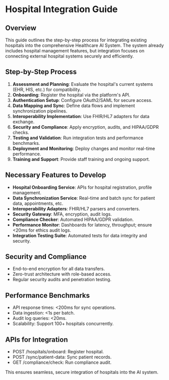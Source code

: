 # Hospital Integration Guide

## Overview
This guide outlines the step-by-step process for integrating existing hospitals into the comprehensive Healthcare AI System. The system already includes hospital management features, but integration focuses on connecting external hospital systems securely and efficiently.

## Step-by-Step Process
1. **Assessment and Planning**: Evaluate the hospital's current systems (EHR, HIS, etc.) for compatibility.
2. **Onboarding**: Register the hospital via the platform's API.
3. **Authentication Setup**: Configure OAuth2/SAML for secure access.
4. **Data Mapping and Sync**: Define data flows and implement synchronization pipelines.
5. **Interoperability Implementation**: Use FHIR/HL7 adapters for data exchange.
6. **Security and Compliance**: Apply encryption, audits, and HIPAA/GDPR checks.
7. **Testing and Validation**: Run integration tests and performance benchmarks.
8. **Deployment and Monitoring**: Deploy changes and monitor real-time performance.
9. **Training and Support**: Provide staff training and ongoing support.

## Necessary Features to Develop
- **Hospital Onboarding Service**: APIs for hospital registration, profile management.
- **Data Synchronization Service**: Real-time and batch sync for patient data, appointments, etc.
- **Interoperability Adapters**: FHIR/HL7 parsers and converters.
- **Security Gateway**: MFA, encryption, audit logs.
- **Compliance Checker**: Automated HIPAA/GDPR validation.
- **Performance Monitor**: Dashboards for latency, throughput; ensure <20ms for ethics audit logs.
- **Integration Testing Suite**: Automated tests for data integrity and security.

## Security and Compliance
- End-to-end encryption for all data transfers.
- Zero-trust architecture with role-based access.
- Regular security audits and penetration testing.

## Performance Benchmarks
- API response times: <200ms for sync operations.
- Data ingestion: <1s per batch.
- Audit log queries: <20ms.
- Scalability: Support 100+ hospitals concurrently.

## APIs for Integration
- POST /hospitals/onboard: Register hospital.
- POST /sync/patient-data: Sync patient records.
- GET /compliance/check: Run compliance audit.

This ensures seamless, secure integration of hospitals into the AI system.